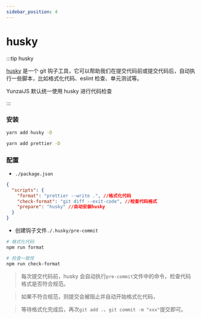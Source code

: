 ```yaml
---
sidebar_position: 4
---
```


# husky

:::tip husky

[husky](https://github.com/typicode/husky) 是一个 git 钩子工具，它可以帮助我们在提交代码前或提交代码后，自动执行一些脚本，比如格式化代码、eslint 检查、单元测试等。

YunzaiJS 默认统一使用 husky 进行代码检查

:::

### 安装

```sh title="安装husky"
yarn add husky -D
```

```sh title="安装prettier"
yarn add prettier -D
```

### 配置

- `./package.json`

```json
{
  "scripts": {
    "format": "prettier --write .", //格式化代码
    "check-format": "git diff --exit-code", //检查代码格式
    "prepare": "husky" //自动安装husky
  }
}
```

- 创建钩子文件`./.husky/pre-commit`

```sh
# 格式化代码
npm run format

# 检查一致性
npm run check-format
```

> 每次提交代码前，husky 会自动执行`pre-commit`文件中的命令，检查代码格式是否符合规范。

> 如果不符合规范，则提交会被阻止并自动开始格式化代码，

> 等待格式化完成后，再次`git add .`、`git commit -m "xxx"`提交即可。
